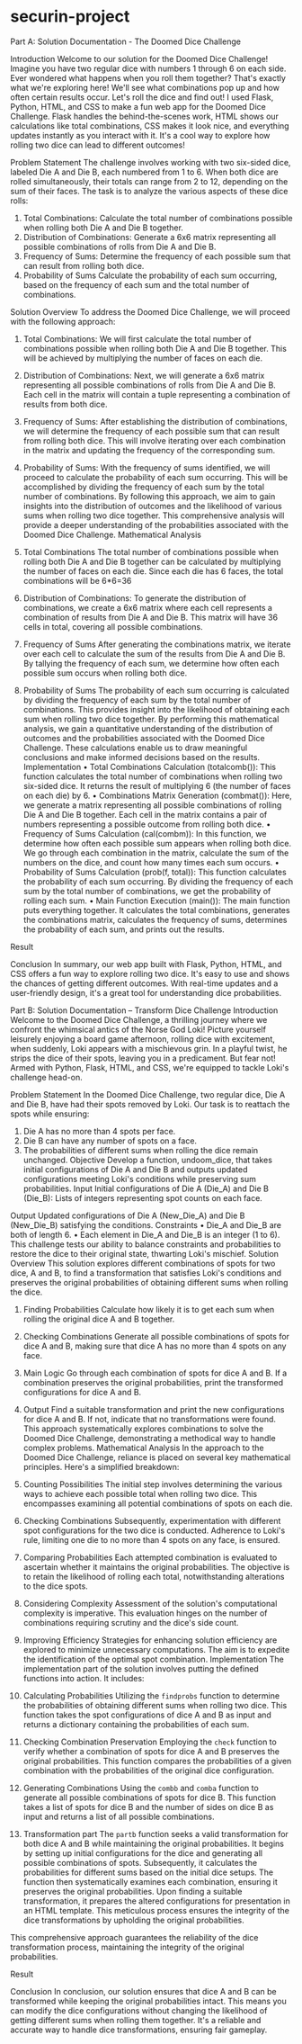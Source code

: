 # securin-project
Part A: Solution Documentation - The Doomed Dice Challenge

Introduction
Welcome to our solution for the Doomed Dice Challenge! Imagine you have two regular dice with numbers 1 through 6 on each side. Ever wondered what happens when you roll them together? That's exactly what we're exploring here! We'll see what combinations pop up and how often certain results occur. Let's roll the dice and find out! I used Flask, Python, HTML, and CSS to make a fun web app for the Doomed Dice Challenge. Flask handles the behind-the-scenes work, HTML shows our calculations like total combinations, CSS makes it look nice, and everything updates instantly as you interact with it. It's a cool way to explore how rolling two dice can lead to different outcomes!
 
Problem Statement
The challenge involves working with two six-sided dice, labeled Die A and Die B, each numbered from 1 to 6. When both dice are rolled simultaneously, their totals can range from 2 to 12, depending on the sum of their faces. The task is to analyze the various aspects of these dice rolls:
1. Total Combinations:
   Calculate the total number of combinations possible when rolling both Die A and Die B together.
2. Distribution of Combinations:
   Generate a 6x6 matrix representing all possible combinations of rolls from Die A and Die B.
3. Frequency of Sums:
   Determine the frequency of each possible sum that can result from rolling both dice.
4. Probability of Sums
   Calculate the probability of each sum occurring, based on the frequency of each sum and the total number of combinations.

 Solution Overview
To address the Doomed Dice Challenge, we will proceed with the following approach:

1. Total Combinations:
   We will first calculate the total number of combinations possible when rolling both Die A and Die B together. This will be achieved by multiplying the number of faces on each die.
2. Distribution of Combinations:
   Next, we will generate a 6x6 matrix representing all possible combinations of rolls from Die A and Die B. Each cell in the matrix will contain a tuple representing a combination of results from both dice.
3. Frequency of Sums:
   After establishing the distribution of combinations, we will determine the frequency of each possible sum that can result from rolling both dice. This will involve iterating over each combination in the matrix and updating the frequency of the corresponding sum.
4. Probability of Sums:
   With the frequency of sums identified, we will proceed to calculate the probability of each sum occurring. This will be accomplished by dividing the frequency of each sum by the total number of combinations.
By following this approach, we aim to gain insights into the distribution of outcomes and the likelihood of various sums when rolling two dice together. This comprehensive analysis will provide a deeper understanding of the probabilities associated with the Doomed Dice Challenge.
Mathematical Analysis
1. Total Combinations
   The total number of combinations possible when rolling both Die A and Die B together can be calculated by multiplying the number of faces on each die. Since each die has 6 faces, the total combinations will be 
6*6=36
2. Distribution of Combinations:
   To generate the distribution of combinations, we create a 6x6 matrix where each cell represents a combination of results from Die A and Die B. This matrix will have 36 cells in total, covering all possible combinations.

3.  Frequency of Sums
   After generating the combinations matrix, we iterate over each cell to calculate the sum of the results from Die A and Die B. By tallying the frequency of each sum, we determine how often each possible sum occurs when rolling both dice.
4. Probability of Sums
   The probability of each sum occurring is calculated by dividing the frequency of each sum by the total number of combinations. This provides insight into the likelihood of obtaining each sum when rolling two dice together.
By performing this mathematical analysis, we gain a quantitative understanding of the distribution of outcomes and the probabilities associated with the Doomed Dice Challenge. These calculations enable us to draw meaningful conclusions and make informed decisions based on the results.
Implementation
•	Total Combinations Calculation (totalcomb()):  This function calculates the total number of combinations when rolling two six-sided dice. It returns the result of multiplying 6 (the number of faces on each die) by 6.
•	Combinations Matrix Generation (combmat()): Here, we generate a matrix representing all possible combinations of rolling Die A and Die B together. Each cell in the matrix contains a pair of numbers representing a possible outcome from rolling both dice.
•	Frequency of Sums Calculation (cal(combm)): In this function, we determine how often each possible sum appears when rolling both dice. We go through each combination in the matrix, calculate the sum of the numbers on the dice, and count how many times each sum occurs.
•	Probability of Sums Calculation (prob(f, total)):  This function calculates the probability of each sum occurring. By dividing the frequency of each sum by the total number of combinations, we get the probability of rolling each sum.
•	Main Function Execution (main()): The main function puts everything together. It calculates the total combinations, generates the combinations matrix, calculates the frequency of sums, determines the probability of each sum, and prints out the results.

 

Result 


 
 

Conclusion
In summary, our web app built with Flask, Python, HTML, and CSS offers a fun way to explore rolling two dice. It's easy to use and shows the chances of getting different outcomes. With real-time updates and a user-friendly design, it's a great tool for understanding dice probabilities.











 Part B: Solution Documentation – Transform Dice Challenge
Introduction
Welcome to the Doomed Dice Challenge, a thrilling journey where we confront the whimsical antics of the Norse God Loki! Picture yourself leisurely enjoying a board game afternoon, rolling dice with excitement, when suddenly, Loki appears with a mischievous grin. In a playful twist, he strips the dice of their spots, leaving you in a predicament. But fear not! Armed with Python, Flask, HTML, and CSS, we're equipped to tackle Loki's challenge head-on.
 
Problem Statement
In the Doomed Dice Challenge, two regular dice, Die A and Die B, have had their spots removed by Loki. Our task is to reattach the spots while ensuring:
1. Die A has no more than 4 spots per face.
2. Die B can have any number of spots on a face.
3. The probabilities of different sums when rolling the dice remain unchanged.
Objective
Develop a function, undoom_dice, that takes initial configurations of Die A and Die B and outputs updated configurations meeting Loki's conditions while preserving sum probabilities.
Input
Initial configurations of Die A (Die_A) and Die B (Die_B): Lists of integers representing spot counts on each face.

Output
Updated configurations of Die A (New_Die_A) and Die B (New_Die_B) satisfying the conditions.
Constraints
•	Die_A and Die_B are both of length 6.
•	Each element in Die_A and Die_B is an integer (1 to 6).
This challenge tests our ability to balance constraints and probabilities to restore the dice to their original state, thwarting Loki's mischief.
 Solution Overview
This solution explores different combinations of spots for two dice, A and B, to find a transformation that satisfies Loki's conditions and preserves the original probabilities of obtaining different sums when rolling the dice.
1. Finding Probabilities
   Calculate how likely it is to get each sum when rolling the original dice A and B together.
2. Checking Combinations
   Generate all possible combinations of spots for dice A and B, making sure that dice A has no more than 4 spots on any face.
3. Main Logic
Go through each combination of spots for dice A and B. If a combination preserves the original probabilities, print the transformed configurations for dice A and B.
4. Output
   Find a suitable transformation and print the new configurations for dice A and B. If not, indicate that no transformations were found. 
This approach systematically explores combinations to solve the Doomed Dice Challenge, demonstrating a methodical way to handle complex problems.
Mathematical Analysis
In the approach to the Doomed Dice Challenge, reliance is placed on several key mathematical principles. Here's a simplified breakdown:



1. Counting Possibilities
   The initial step involves determining the various ways to achieve each possible total when rolling two dice. This encompasses examining all potential combinations of spots on each die.
2. Checking Combinations
   Subsequently, experimentation with different spot configurations for the two dice is conducted. Adherence to Loki's rule, limiting one die to no more than 4 spots on any face, is ensured.
3. Comparing Probabilities
   Each attempted combination is evaluated to ascertain whether it maintains the original probabilities. The objective is to retain the likelihood of rolling each total, notwithstanding alterations to the dice spots.
4. Considering Complexity
   Assessment of the solution's computational complexity is imperative. This evaluation hinges on the number of combinations requiring scrutiny and the dice's side count.
5. Improving Efficiency
   Strategies for enhancing solution efficiency are explored to minimize unnecessary computations. The aim is to expedite the identification of the optimal spot combination.
Implementation
The implementation part of the solution involves putting the defined functions into action. It includes:
1. Calculating Probabilities
   Utilizing the `findprobs` function to determine the probabilities of obtaining different sums when rolling two dice. This function takes the spot configurations of dice A and B as input and returns a dictionary containing the probabilities of each sum.
2. Checking Combination Preservation
   Employing the `check` function to verify whether a combination of spots for dice A and B preserves the original probabilities. This function compares the probabilities of a given combination with the probabilities of the original dice configuration.
 
3. Generating Combinations
   Using the `combb`   and  `comba`  function to generate all possible combinations of spots for dice B. This function takes a list of spots for dice B and the number of sides on dice B as input and returns a list of all possible combinations.
 
4. Transformation part
The `partb` function seeks a valid transformation for both dice A and B while maintaining the original probabilities. It begins by setting up initial configurations for the dice and generating all possible combinations of spots. Subsequently, it calculates the probabilities for different sums based on the initial dice setups. The function then systematically examines each combination, ensuring it preserves the original probabilities. Upon finding a suitable transformation, it prepares the altered configurations for presentation in an HTML template. This meticulous process ensures the integrity of the dice transformations by upholding the original probabilities.
 
This comprehensive approach guarantees the reliability of the dice transformation process, maintaining the integrity of the original probabilities.

Result
 
Conclusion
In conclusion, our solution ensures that dice A and B can be transformed while keeping the original probabilities intact. This means you can modify the dice configurations without changing the likelihood of getting different sums when rolling them together. It's a reliable and accurate way to handle dice transformations, ensuring fair gameplay.
